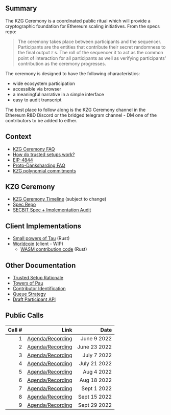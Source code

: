 ## Summary

The KZG Ceremony is a coordinated public ritual which will provide a cryptographic foundation for Ethereum scaling initiatives. From the specs repo:

> The ceremony takes place between participants and the sequencer. Participants are the entities that contribute their secret randomness to the final output 𝜏 s. The roll of the sequencer it to act as the common point of interaction for all participants as well as verifying participants' contribution as the ceremony progresses.

The ceremony is designed to have the following characteristics:

- wide ecosystem participation
- accessible via browser
- a meaningful narrative in a simple interface
- easy to audit transcript

The best place to follow along is the KZG Ceremony channel in the Ethereum R&D Discord or the bridged telegram channel - DM one of the contributors to be added to either.

## Context

- [KZG Ceremony FAQ](https://github.com/ethereum/kzg-ceremony/blob/main/FAQ.md)
- [How do trusted setups work?](https://vitalik.ca/general/2022/03/14/trustedsetup.html)
- [EIP-4844](https://eips.ethereum.org/EIPS/eip-4844)
- [Proto-Danksharding FAQ](https://notes.ethereum.org/@vbuterin/proto_danksharding_faq)
- [KZG polynomial commitments](https://dankradfeist.de/ethereum/2020/06/16/kate-polynomial-commitments.html)

## KZG Ceremony

- [KZG Ceremony Timeline](https://notes.ethereum.org/@CarlBeek/kzg_ceremony_timelines) (subject to change)
- [Spec Repo](https://github.com/ethereum/kzg-ceremony-specs) 
- [SECBIT Spec + Implementation Audit](https://github.com/ethereum/kzg-ceremony/blob/main/KZG10-Ceremony-audit-report.pdf)

## Client Implementations

- [Small powers of Tau](https://github.com/crate-crypto/small-powers-of-tau) (Rust)
- [Worldcoin](https://github.com/worldcoin/kzg-ceremony-client) (client - WIP)
  - [WASM contribution code](https://github.com/worldcoin/kzg-ceremony-participant) (Rust)

## Other Documentation

- [Trusted Setup Rationale](https://hackmd.io/@6iQDuIePQjyYBqDChYw_jg/SJ-08AoT5)
- [Towers of Pau](https://dknopik.de/)
- [Contributor Identification](https://pse-team.notion.site/Contributor-Identification-bd2824138a5f446785fdd70c60684176)
- [Queue Strategy](https://pse-team.notion.site/Queue-Strategy-c75120ae0c584e6f8db7738c9aaf963a)
- [Draft Participant API](https://www.notion.so/pse-team/Participant-API-a9d82f45a7574da28e4e47bc2ffae1e1)

## Public Calls

| Call #  |              Link |  Date |
| ---: | ---:        |        ---: |
| 1 | [Agenda/Recording](https://github.com/ethereum/pm/issues/546) | June 9 2022 |
| 2 | [Agenda/Recording](https://github.com/ethereum/pm/issues/558) | June 23 2022|
| 3 | [Agenda/Recording](https://github.com/ethereum/pm/issues/560) | July 7 2022|
| 4 | [Agenda/Recording](https://github.com/ethereum/pm/issues/569) | July 21 2022|
| 5 | [Agenda/Recording](https://github.com/ethereum/pm/issues/587) | Aug 4 2022|
| 6 | [Agenda/Recording](https://github.com/ethereum/pm/issues/593) | Aug 18 2022|
| 7 | [Agenda/Recording](https://github.com/ethereum/pm/issues/613) | Sept 1 2022|
| 8 | [Agenda/Recording](https://github.com/ethereum/pm/issues/623) | Sept 15 2022|
| 9 | [Agenda/Recording](https://github.com/ethereum/pm/issues/636) | Sept 29 2022|
